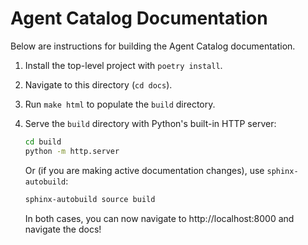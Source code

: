 # Agent Catalog Documentation

Below are instructions for building the Agent Catalog documentation.

1. Install the top-level project with `poetry install`.
2. Navigate to this directory (`cd docs`).
3. Run `make html` to populate the `build` directory.
4. Serve the `build` directory with Python's built-in HTTP server:

   ```bash
   cd build
   python -m http.server
   ```

   Or (if you are making active documentation changes), use `sphinx-autobuild`:

   ```bash
   sphinx-autobuild source build
   ```

   In both cases, you can now navigate to http://localhost:8000 and navigate the docs!